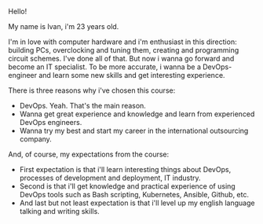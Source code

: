  Hello!

<p>My name is Ivan, i'm 23 years old.</p>
<p>I'm in love with computer hardware and i'm enthusiast in 
  this direction: building PCs, overclocking and tuning them, 
  creating and programming circuit schemes. I've done all of that. But now i wanna
  go forward and become an IT specialist. To be more accurate,
  i wanna be a DevOps-engineer and learn some new skills and get
  interesting experience. </p> 
 
<p>There is three reasons why i've chosen this course:</p>

* DevOps. Yeah. That's the main reason.
* Wanna get great experience and knowledge and learn from experienced DevOps engineers. 
* Wanna try my best and start my career in the international outsourcing company.

<p>And, of course, my expectations from the course:</p>
  
* First expectation is that i'll learn interesting things about DevOps, processes of development and deployment, IT industry. 
* Second is that i'll get knowledge and practical experience of using DevOps tools such as Bash scripting, Kubernetes, Ansible, Github, etc. 
* And last but not least expectation is that i'll level up my english language talking and writing skills.  

